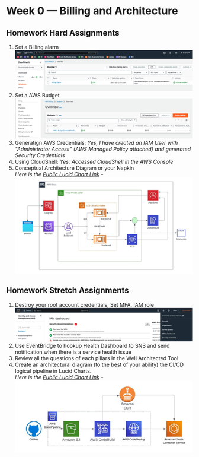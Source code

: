 # Week 0 — Billing and Architecture

## Homework Hard Assignments
1. Set a Billing alarm
![Billing Alarm](../_docs/assets/week-0/billing-alarm.png)
2. Set a AWS Budget
![AWS Budget](../_docs/assets/week-0/budget-configured.png)
3. Generatign AWS Credentials: *Yes, I have created an IAM User with "Administrator Access" (AWS Managed Policy attached) and generated Security Credentials*
4. Using CloudShell: *Yes. Accessed CloudShell in the AWS Console*
5. Conceptual Architecture Diagram or your Napkin   
*Here is the [Public Lucid Chart Link](https://lucid.app/lucidchart/4e93669a-fffc-437b-88a7-cf7c3827d91f/edit?viewport_loc=-212%2C92%2C2368%2C1000%2C0_0&invitationId=inv_673c4483-5400-4c32-b12f-6f752e30b1f3)* - 
![Conceptual Architecture](../_docs/assets/week-0/conceptal-architecture.jpeg)

## Homework Stretch Assignments
1. Destroy your root account credentials, Set MFA, IAM role
![Root Account MFA Enabled](../_docs/assets/week-0/rootaccount-mfa.png)
2. Use EventBridge to hookup Health Dashboard to SNS and send notification when there is a service health issue
3. Review all the questions of each pillars in the Well Architected Tool
4. Create an architectural diagram (to the best of your ability) the CI/CD logical pipeline in Lucid Charts.  
*Here is the [Public Lucid Chart Link](https://lucid.app/lucidchart/30c18c8b-f8ec-4c32-b353-5e30d334f7a7/edit?viewport_loc=17%2C53%2C1579%2C752%2C0_0&invitationId=inv_88597018-f950-4c1e-bc5f-7a9c338ac96b)* - 
![CI/CD Pipeline](../_docs/assets/week-0/cicd-pipeline.jpeg)